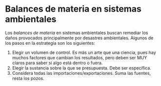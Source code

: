 # Balances de materia en sistemas ambientales

Los *balances de materia* en sistemas ambientales buscan remediar los daños provocados principalmente por desastres ambientales. Algunos de los pasos en la estrategia son los siguientes:

1. Elegir un volumen de control. Es más un arte que una ciencia, pues hay muchos factores que cambian los resultados, pero deben ser MUY claros para saber si algo está dentro o fuera.
1. Elegir la sustancia sobre la que se presupuesta. Debe ser específica.
1. Considera todas las importaciones/exportaciones. Suma las fuentes, resta los pozos.
